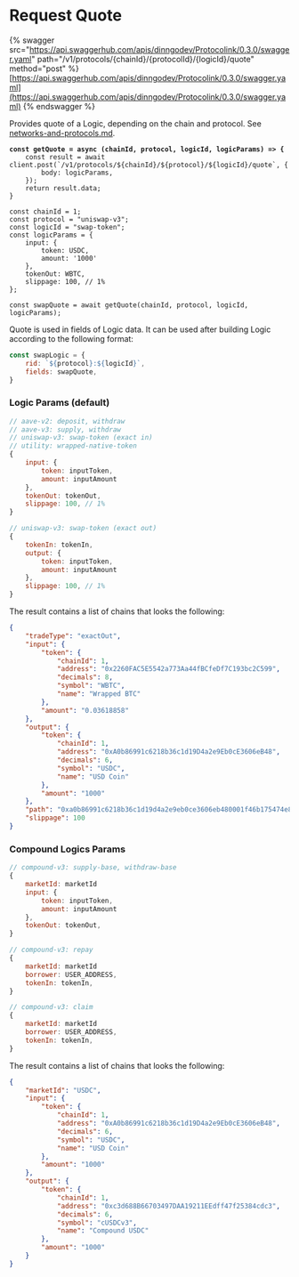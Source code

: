# Request Quote

{% swagger src="https://api.swaggerhub.com/apis/dinngodev/Protocolink/0.3.0/swagger.yaml" path="/v1/protocols/{chainId}/{protocolId}/{logicId}/quote" method="post" %}
[https://api.swaggerhub.com/apis/dinngodev/Protocolink/0.3.0/swagger.yaml](https://api.swaggerhub.com/apis/dinngodev/Protocolink/0.3.0/swagger.yaml)
{% endswagger %}

Provides quote of a Logic, depending on the chain and protocol. See [networks-and-protocols.md](../../networks-and-protocols.md "mention").

<pre class="language-javascript"><code class="lang-javascript"><strong>const getQuote = async (chainId, protocol, logicId, logicParams) => {
</strong>    const result = await client.post(`/v1/protocols/${chainId}/${protocol}/${logicId}/quote`, {
        body: logicParams,
    });
    return result.data;
}

const chainId = 1;
const protocol = "uniswap-v3";
const logicId = "swap-token";
const logicParams = {
    input: {
        token: USDC,
        amount: '1000'
    },
    tokenOut: WBTC,
    slippage: 100, // 1%
};

const swapQuote = await getQuote(chainId, protocol, logicId, logicParams);
</code></pre>

Quote is used in fields of Logic data. It can be used after building Logic according to the following format:

```javascript
const swapLogic = {
    rid: `${protocol}:${logicId}`,
    fields: swapQuote,
}
```

### Logic Params (default)

```javascript
// aave-v2: deposit, withdraw
// aave-v3: supply, withdraw
// uniswap-v3: swap-token (exact in)
// utility: wrapped-native-token
{
    input: {
        token: inputToken,
        amount: inputAmount
    },
    tokenOut: tokenOut,
    slippage: 100, // 1%
}

// uniswap-v3: swap-token (exact out)
{
    tokenIn: tokenIn,
    output: {
        token: inputToken,
        amount: inputAmount
    },
    slippage: 100, // 1%
}
```

The result contains a list of chains that looks the following:

```json
{
    "tradeType": "exactOut",
    "input": {
        "token": {
            "chainId": 1,
            "address": "0x2260FAC5E5542a773Aa44fBCfeDf7C193bc2C599",
            "decimals": 8,
            "symbol": "WBTC",
            "name": "Wrapped BTC"
        },
        "amount": "0.03618858"
    },
    "output": {
        "token": {
            "chainId": 1,
            "address": "0xA0b86991c6218b36c1d19D4a2e9Eb0cE3606eB48",
            "decimals": 6,
            "symbol": "USDC",
            "name": "USD Coin"
        },
        "amount": "1000"
    },
    "path": "0xa0b86991c6218b36c1d19d4a2e9eb0ce3606eb480001f46b175474e89094c44da98b954eedeac495271d0f000bb82260fac5e5542a773aa44fbcfedf7c193bc2c599",
    "slippage": 100
}
```

### Compound Logics Params

```javascript
// compound-v3: supply-base, withdraw-base
{
    marketId: marketId
    input: {
        token: inputToken,
        amount: inputAmount
    },
    tokenOut: tokenOut,
}

// compound-v3: repay
{
    marketId: marketId
    borrower: USER_ADDRESS,
    tokenIn: tokenIn,
}

// compound-v3: claim
{
    marketId: marketId
    borrower: USER_ADDRESS,
    tokenIn: tokenIn,
}
```

The result contains a list of chains that looks the following:

```json
{
    "marketId": "USDC",
    "input": {
        "token": {
            "chainId": 1,
            "address": "0xA0b86991c6218b36c1d19D4a2e9Eb0cE3606eB48",
            "decimals": 6,
            "symbol": "USDC",
            "name": "USD Coin"
        },
        "amount": "1000"
    },
    "output": {
        "token": {
            "chainId": 1,
            "address": "0xc3d688B66703497DAA19211EEdff47f25384cdc3",
            "decimals": 6,
            "symbol": "cUSDCv3",
            "name": "Compound USDC"
        },
        "amount": "1000"
    }
}
```
